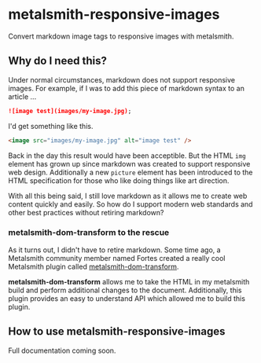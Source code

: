 # metalsmith-responsive-images

Convert markdown image tags to responsive images with metalsmith.

## Why do I need this?

Under normal circumstances, markdown does not support responsive images. For example, if I was to add this piece of markdown syntax to an article ...

```md
![image test](images/my-image.jpg);
```

I'd get something like this.

```html
<image src="images/my-image.jpg" alt="image test" />
```

Back in the day this result would have been acceptible. But the HTML `img` element has grown up since markdown was created to support responsive web design. Additionally a new `picture` element has been introduced to the HTML specification for those who like doing things like art direction.

With all this being said, I still love markdown as it allows me to create web content quickly and easily. So how do I support modern web standards and other best practices without retiring markdown?

### metalsmith-dom-transform to the rescue
As it turns out, I didn't have to retire markdown. Some time ago, a Metalsmith community member named Fortes created a really cool Metalsmith plugin called [metalsmith-dom-transform](https://github.com/fortes/metalsmith-dom-transform). 

**metalsmith-dom-transform** allows me to take the HTML in my metalsmith build and perform additional changes to the document. Additionally, this plugin provides an easy to understand API which allowed me to build this plugin.

## How to use metalsmith-responsive-images

Full documentation coming soon.